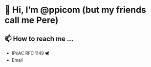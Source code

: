 # 👋 Hi, I’m @ppicom (but my friends call me Pere)

## 📫 How to reach me ...

* IPoAC RFC 1149 🕊
* Email

<!---
ppicom/ppicom is a ✨ special ✨ repository because its `README.md` (this file) appears on your GitHub profile.
You can click the Preview link to take a look at your changes.
--->
